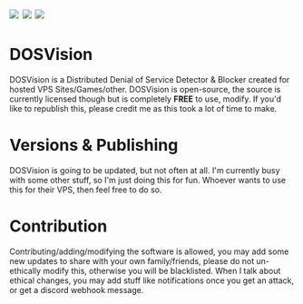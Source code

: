 # <a href="https://github.com/Pronner/DOSVision/releases" alt="DOSVision"><img src="https://media.discordapp.net/attachments/916226674071339010/936693010173927505/DOSVisBanner.png" /></a> <a href="https://github.com/Pronner/DOSVision/releases" alt="DOSVision"><img src="https://img.shields.io/github/downloads/Pronner/DOSVision/total?logo=github" /></a> <a href="https://github.com/Pronner/DOSVision/releases" alt="DOSVision"><img src="https://img.shields.io/github/v/release/Pronner/DOSVision?label=release&logo=appveyor&logoColor=white" /></a>

# DOSVision
DOSVision is a Distributed Denial of Service Detector &amp; Blocker created for hosted VPS Sites/Games/other. DOSVision is open-source, the source is currently licensed though but is completely **FREE** to use, modify. If you'd like to republish this, please credit me as this took a lot of time to make.

# Versions & Publishing
DOSVision is going to be updated, but not often at all. I'm currently busy with some other stuff, so I'm just doing this for fun. Whoever wants to use this for their VPS, then feel free to do so.

# Contribution
Contributing/adding/modifying the software is allowed, you may add some new updates to share with your own family/friends, please do not un-ethically modify this, otherwise you will be blacklisted. When I talk about ethical changes, you may add stuff like notifications once you get an attack, or get a discord webhook message.
